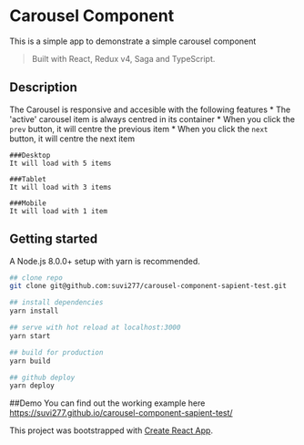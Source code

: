 # Carousel Component
This is a simple app to demonstrate a simple carousel component

> Built with React, Redux v4, Saga and TypeScript.

## Description
The Carousel is responsive and accesible with the following features
    * The 'active' carousel item is always centred in its container
    * When you click the `prev` button, it will centre the previous item
    * When you click the `next` button, it will centre the next item

    ###Desktop
    It will load with 5 items

    ###Tablet
    It will load with 3 items

    ###Mobile
    It will load with 1 item


## Getting started
A Node.js 8.0.0+ setup with yarn is recommended.

```bash
## clone repo
git clone git@github.com:suvi277/carousel-component-sapient-test.git

## install dependencies
yarn install

## serve with hot reload at localhost:3000
yarn start

## build for production
yarn build

## github deploy
yarn deploy
```
##Demo
You can find out the working example here
https://suvi277.github.io/carousel-component-sapient-test/

This project was bootstrapped with [Create React App](https://github.com/facebook/create-react-app).